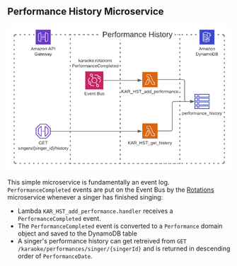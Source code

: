 ## Performance History Microservice

<img src="arch-diags/karaoke-perf-hist.png" width="700" />

This simple microservice is fundamentally an event log. `PerformanceCompleted` events are put on the Event Bus by the [Rotations](../rotations) microservice whenever a singer has finished singing:

- Lambda `KAR_HST_add_performance.handler` receives a `PerformanceCompleted` event.
- The `PerformanceCompleted` event is converted to a `Performance` domain object and saved to the DynamoDB table
- A singer's performance history can get retreived from `GET /karaoke/performances/singer/{singerId}` and is returned in descending order of `PerformanceDate`.
